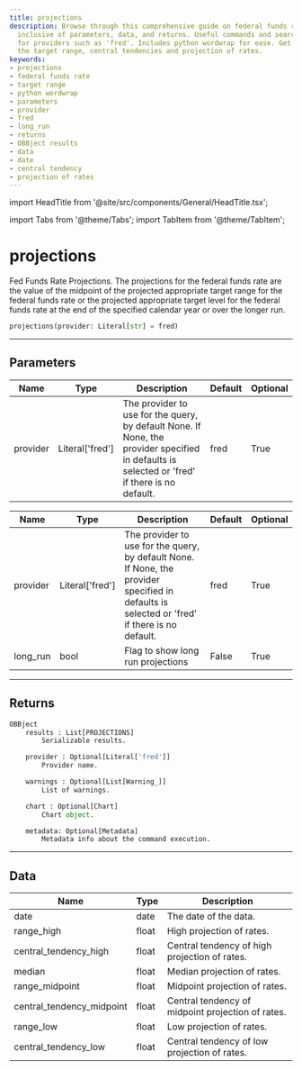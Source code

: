 ```yaml
---
title: projections
description: Browse through this comprehensive guide on federal funds rate projections
  inclusive of parameters, data, and returns. Useful commands and searches provided
  for providers such as 'fred'. Includes python wordwrap for ease. Get details on
  the target range, central tendencies and projection of rates.
keywords:
- projections
- federal funds rate
- target range
- python wordwrap
- parameters
- provider
- fred
- long_run
- returns
- OBBject results
- data
- date
- central tendency
- projection of rates
---
```


import HeadTitle from '@site/src/components/General/HeadTitle.tsx';

<HeadTitle title="projections - Fixedincome - Reference | OpenBB Platform Docs" />

import Tabs from '@theme/Tabs';
import TabItem from '@theme/TabItem';

# projections

Fed Funds Rate Projections.
    The projections for the federal funds rate are the value of the midpoint of the
    projected appropriate target range for the federal funds rate or the projected
    appropriate target level for the federal funds rate at the end of the specified
    calendar year or over the longer run.

```python wordwrap
projections(provider: Literal[str] = fred)
```

---

## Parameters

<Tabs>
<TabItem value="standard" label="Standard">

| Name | Type | Description | Default | Optional |
| ---- | ---- | ----------- | ------- | -------- |
| provider | Literal['fred'] | The provider to use for the query, by default None. If None, the provider specified in defaults is selected or 'fred' if there is no default. | fred | True |
</TabItem>

<TabItem value='fred' label='fred'>

| Name | Type | Description | Default | Optional |
| ---- | ---- | ----------- | ------- | -------- |
| provider | Literal['fred'] | The provider to use for the query, by default None. If None, the provider specified in defaults is selected or 'fred' if there is no default. | fred | True |
| long_run | bool | Flag to show long run projections | False | True |
</TabItem>

</Tabs>

---

## Returns

```python wordwrap
OBBject
    results : List[PROJECTIONS]
        Serializable results.

    provider : Optional[Literal['fred']]
        Provider name.

    warnings : Optional[List[Warning_]]
        List of warnings.

    chart : Optional[Chart]
        Chart object.

    metadata: Optional[Metadata]
        Metadata info about the command execution.
```

---

## Data

<Tabs>
<TabItem value="standard" label="Standard">

| Name | Type | Description |
| ---- | ---- | ----------- |
| date | date | The date of the data. |
| range_high | float | High projection of rates. |
| central_tendency_high | float | Central tendency of high projection of rates. |
| median | float | Median projection of rates. |
| range_midpoint | float | Midpoint projection of rates. |
| central_tendency_midpoint | float | Central tendency of midpoint projection of rates. |
| range_low | float | Low projection of rates. |
| central_tendency_low | float | Central tendency of low projection of rates. |
</TabItem>

</Tabs>
